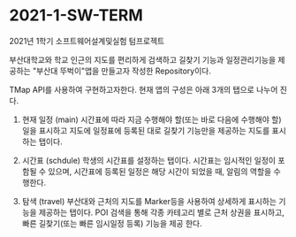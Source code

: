 # 2021-1-SW-TERM
2021년 1학기 소프트웨어설계및실험 텀프로젝트

부산대학교와 학교 인근의 지도를 편리하게 검색하고 길찾기 기능과 일정관리기능을 제공하는 "부산대 뚜벅이"앱을 만들고자 작성한 Repository이다.

TMap API를 사용하여 구현하고자한다.
현재 앱의 구성은 아래 3개의 탭으로 나누어 진다.
1. 현재 일정 (main)
  시간표에 따라 지금 수행해야 할(또는 바로 다음에 수행해야 할) 일을 표시하고 지도에 일정표에 등록된 대로 길찾기 기능만을 제공하는 지도를 표시하는 탭이다.
  
2. 시간표 (schdule)
  학생의 시간표를 설정하는 탭이다. 시간표는 임시적인 일정이 포함될 수 있으며, 시간표에 등록된 일정은 해당 시간이 되었을 때, 알림의 역할을 수행한다.
  
3. 탐색 (travel)
  부산대와 근처의 지도를 Marker등을 사용하여 상세하게 표시하는 기능을 제공하는 탭이다. POI 검색을 통해 각종 카테고리 별로 근처 상권을 표시하고, 빠른 길찾기(또는 빠른 임시일정 등록) 기능을 제공   한다.
